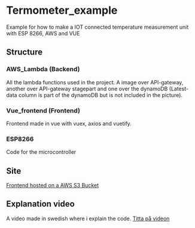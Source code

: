 # Termometer_example
Example for how to make a IOT connected temperature measurement unit with ESP 8266, AWS and VUE

## Structure

### AWS_Lambda (Backend)
All the lambda functions used in the project.
A image over API-gateway, another over API-gateway stagepart and one over the dynamoDB (Latest-data column is part of the dynamoDB but is not included in the picture).

### Vue_frontend (Frontend)
Frontend made in vue with vuex, axios and vuetify.

### ESP8266	
Code for the microcontroller

## Site
[Frontend hosted on a AWS S3 Bucket](https://iotabbvueaws.s3.amazonaws.com/index.html)

## Explanation video
A video made in swedish where i explain the code.
[Titta på videon](https://web.microsoftstream.com/embed/video/4e425f58-a8e8-4895-a923-fb813450cba0)

